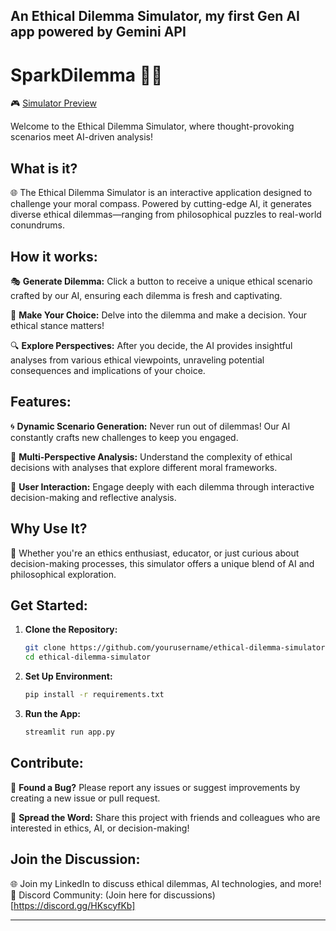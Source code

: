An Ethical Dilemma Simulator, my first Gen AI app powered by Gemini API
---

# SparkDilemma 🤔💡

🎮 [Simulator Preview](https://sparkdilemma.streamlit.app/)

Welcome to the Ethical Dilemma Simulator, where thought-provoking scenarios meet AI-driven analysis!

## What is it?
🌐 The Ethical Dilemma Simulator is an interactive application designed to challenge your moral compass. Powered by cutting-edge AI, it generates diverse ethical dilemmas—ranging from philosophical puzzles to real-world conundrums.

## How it works:
🎭 **Generate Dilemma:** Click a button to receive a unique ethical scenario crafted by our AI, ensuring each dilemma is fresh and captivating.

🤔 **Make Your Choice:** Delve into the dilemma and make a decision. Your ethical stance matters!

🔍 **Explore Perspectives:** After you decide, the AI provides insightful analyses from various ethical viewpoints, unraveling potential consequences and implications of your choice.

## Features:
🌀 **Dynamic Scenario Generation:** Never run out of dilemmas! Our AI constantly crafts new challenges to keep you engaged.

🌟 **Multi-Perspective Analysis:** Understand the complexity of ethical decisions with analyses that explore different moral frameworks.

👥 **User Interaction:** Engage deeply with each dilemma through interactive decision-making and reflective analysis.

## Why Use It?
🔬 Whether you're an ethics enthusiast, educator, or just curious about decision-making processes, this simulator offers a unique blend of AI and philosophical exploration.

## Get Started:
1. **Clone the Repository:**
   ```bash
   git clone https://github.com/yourusername/ethical-dilemma-simulator.git
   cd ethical-dilemma-simulator
   ```

2. **Set Up Environment:**
   ```bash
   pip install -r requirements.txt
   ```

3. **Run the App:**
   ```bash
   streamlit run app.py
   ```

## Contribute:
🐛 **Found a Bug?** Please report any issues or suggest improvements by creating a new issue or pull request.

📣 **Spread the Word:** Share this project with friends and colleagues who are interested in ethics, AI, or decision-making!

## Join the Discussion:
🌐 Join my LinkedIn to discuss ethical dilemmas, AI technologies, and more!
💬 Discord Community: (Join here for discussions)[https://discord.gg/HKscyfKb]

---
